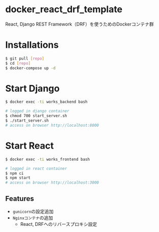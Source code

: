 # docker_react_drf_template

React, Django REST Framework（DRF）を使うためのDockerコンテナ群

# Installations

```bash
$ git pull [repo]
$ cd [repo]
$ docker-compose up -d
```

# Start Django

```bash
$ docker exec -ti works_backend bash

# logged in django container
$ chmod 700 start_server.sh
$ ./start_server.sh
# access on browser http://localhost:8000
```

# Start React

```bash
$ docker exec -ti works_frontend bash

# logged in react container
$ npm ci
$ npm start
# access on browser http://localhost:3000
```

## Features

- `gunicorn`の設定追加
- `Nginxコンテナ`の追加
    - React, DRFへのリバースプロキシ設定
